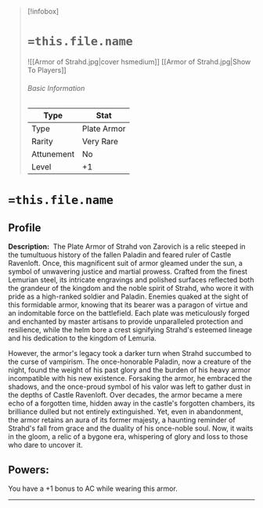 > [!infobox]
> # `=this.file.name`
> ![[Armor of Strahd.jpg|cover hsmedium]]
> [[Armor of Strahd.jpg|Show To Players]]
> ###### Basic Information
> Type |  Stat |
> ---|---|
> Type | Plate Armor |
> Rarity | Very Rare |
> Attunement | No |
> Level | +1 |

# `=this.file.name`
## Profile

**Description:** 
The Plate Armor of Strahd von Zarovich is a relic steeped in the tumultuous history of the fallen Paladin and feared ruler of Castle Ravenloft. Once, this magnificent suit of armor gleamed under the sun, a symbol of unwavering justice and martial prowess. Crafted from the finest Lemurian steel, its intricate engravings and polished surfaces reflected both the grandeur of the kingdom and the noble spirit of Strahd, who wore it with pride as a high-ranked soldier and Paladin. Enemies quaked at the sight of this formidable armor, knowing that its bearer was a paragon of virtue and an indomitable force on the battlefield. Each plate was meticulously forged and enchanted by master artisans to provide unparalleled protection and resilience, while the helm bore a crest signifying Strahd's esteemed lineage and his dedication to the kingdom of Lemuria.

However, the armor's legacy took a darker turn when Strahd succumbed to the curse of vampirism. The once-honorable Paladin, now a creature of the night, found the weight of his past glory and the burden of his heavy armor incompatible with his new existence. Forsaking the armor, he embraced the shadows, and the once-proud symbol of his valor was left to gather dust in the depths of Castle Ravenloft. Over decades, the armor became a mere echo of a forgotten time, hidden away in the castle's forgotten chambers, its brilliance dulled but not entirely extinguished. Yet, even in abandonment, the armor retains an aura of its former majesty, a haunting reminder of Strahd's fall from grace and the duality of his once-noble soul. Now, it waits in the gloom, a relic of a bygone era, whispering of glory and loss to those who dare to uncover it.

## Powers:
You have a +1 bonus to AC while wearing this armor.

---